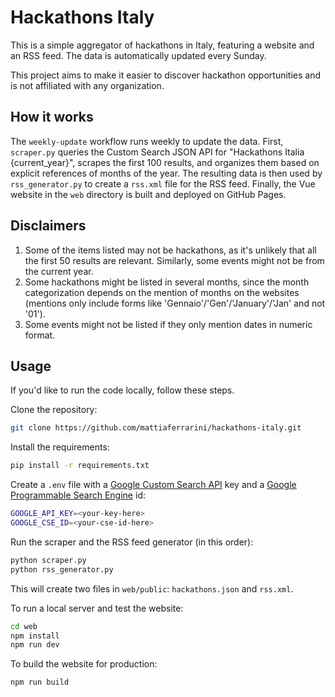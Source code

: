 # Hackathons Italy

This is a simple aggregator of hackathons in Italy, featuring a website and an RSS feed. The data is automatically updated every Sunday.

This project aims to make it easier to discover hackathon opportunities and is not affiliated with any organization.

## How it works

The `weekly-update` workflow runs weekly to update the data. First, `scraper.py` queries the Custom Search JSON API for "Hackathons Italia {current_year}", scrapes the first 100 results, and organizes them based on explicit references of months of the year. The resulting data is then used by `rss_generator.py` to create a `rss.xml` file for the RSS feed. Finally, the Vue website in the `web` directory is built and deployed on GitHub Pages.

## Disclaimers

1. Some of the items listed may not be hackathons, as it's unlikely that all the first 50 results are relevant. Similarly, some events might not be from the current year.
2. Some hackathons might be listed in several months, since the month categorization depends on the mention of months on the websites (mentions only include forms like 'Gennaio'/'Gen'/'January'/'Jan' and not '01').
3. Some events might not be listed if they only mention dates in numeric format.

## Usage

If you'd like to run the code locally, follow these steps.

Clone the repository:
```bash
git clone https://github.com/mattiaferrarini/hackathons-italy.git
```

Install the requirements:
```bash
pip install -r requirements.txt
```

Create a `.env` file with a [Google Custom Search API](https://developers.google.com/custom-search/v1/overview) key and a [Google Programmable Search Engine](https://programmablesearchengine.google.com/controlpanel/all) id:
```bash
GOOGLE_API_KEY=<your-key-here>
GOOGLE_CSE_ID=<your-cse-id-here>
```

Run the scraper and the RSS feed generator (in this order):
```bash
python scraper.py
python rss_generator.py
```

This will create two files in `web/public`: `hackathons.json` and `rss.xml`.

To run a local server and test the website:
```bash
cd web
npm install
npm run dev
```

To build the website for production:
```bash
npm run build
```
